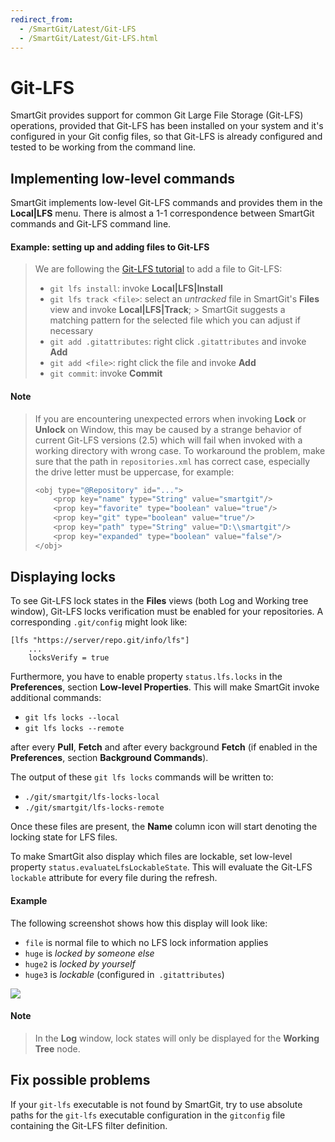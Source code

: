 ```yaml
---
redirect_from:
  - /SmartGit/Latest/Git-LFS
  - /SmartGit/Latest/Git-LFS.html
---
```


# Git-LFS

SmartGit provides support for common Git Large File Storage (Git-LFS) operations, provided that Git-LFS has been installed on your system and it's configured in your Git config files, so that Git-LFS is already configured and tested to be working from the command line.

## Implementing low-level commands

SmartGit implements low-level Git-LFS commands and provides them in the **Local\|LFS** menu. There is almost a 1-1 correspondence between SmartGit commands and Git-LFS command line.

#### Example: setting up and adding files to Git-LFS

> We are following the [Git-LFS tutorial](https://github.com/git-lfs/git-lfs/wiki/Tutorial) to add a file to Git-LFS:
>
> - `git lfs install`: invoke **Local\|LFS\|Install**
> - `git lfs track <file>`: select an *untracked* file in SmartGit's **Files** view and invoke **Local\|LFS\|Track**;
    > SmartGit suggests a matching pattern for the selected file which you can adjust if necessary
> - `git add .gitattributes`: right click `.gitattributes` and invoke **Add**
> - `git add <file>`: right click the file and invoke **Add**
> - `git commit`: invoke **Commit**

#### Note

> If you are encountering unexpected errors when invoking **Lock** or **Unlock** on Window, this may be caused by a strange behavior of current Git-LFS versions (2.5) which will fail when invoked with a working directory with wrong case.
> To workaround the problem, make sure that the path in `repositories.xml` has correct case, especially the drive letter must be uppercase, for example:
>
> ``` java
> <obj type="@Repository" id="...">
>     <prop key="name" type="String" value="smartgit"/>
>     <prop key="favorite" type="boolean" value="true"/>
>     <prop key="git" type="boolean" value="true"/>
>     <prop key="path" type="String" value="D:\\smartgit"/>
>     <prop key="expanded" type="boolean" value="false"/>
> </obj>
> ```

## Displaying locks

To see Git-LFS lock states in the **Files** views (both Log and Working tree window), Git-LFS locks verification must be enabled for your repositories. A corresponding `.git/config` might look like:

```
[lfs "https://server/repo.git/info/lfs"]
    ...
    locksVerify = true
```

Furthermore, you have to enable property `status.lfs.locks` in the **Preferences**, section **Low-level Properties**. This will make SmartGit invoke additional commands:

- `git lfs locks --local`
- `git lfs locks --remote`

after every **Pull**, **Fetch** and after every background **Fetch** (if enabled in the **Preferences**, section **Background Commands**).

The output of these `git lfs locks` commands will be written to:

- `./git/smartgit/lfs-locks-local`
- `./git/smartgit/lfs-locks-remote`

Once these files are present, the **Name** column icon will start denoting the locking state for LFS files.

To make SmartGit also display which files are lockable, set low-level property `status.evaluateLfsLockableState`. This will evaluate the Git-LFS `lockable` attribute for every file during the refresh.

#### Example

The following screenshot shows how this display will look like:

- `file` is normal file to which no LFS lock information applies
- `huge` is *locked by someone else*
- `huge2` is *locked by yourself*
- `huge3` is *lockable* (configured in` .gitattributes`)

![](../attachments/53215476/53215477.png)

#### Note

> In the **Log** window, lock states will only be displayed for the **Working Tree** node.

## Fix possible problems

If your `git-lfs` executable is not found by SmartGit, try to use absolute paths for the `git-lfs` executable configuration in the `gitconfig` file containing the Git-LFS filter definition.
